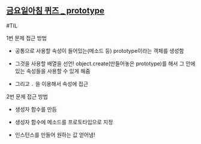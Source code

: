 ## [금요일아침 퀴즈 _ prototype](https://repl.it/@victoryjkkim92/prototype-quiz)





#TIL

1번 문제 접근 방법

* 공통으로 사용할 속성이 들어있는(메소드 등) prototype이라는 객체를 생성함

* 그것을 사용할 배열을 선언! object.create(만들어놓은 prototype)를 해서 그 안에 있는 속성들을 사용할 수 있게 해줌

* 그리고 `.` 을 이용해서 속성에 접근

2번 문제 접근 방법

* 생성자 함수를 만듬

* 생성자 함수에 메소드를 프로토타입으로 지정

* 인스턴스를 만들어 원하는 값 얻어냄!

